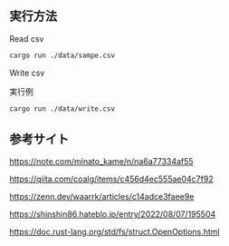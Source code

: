 ## 実行方法

Read csv

```sh
cargo run ./data/sampe.csv
```

Write csv

実行例

```sh
cargo run ./data/write.csv
```

## 参考サイト

https://note.com/minato_kame/n/na6a77334af55

https://qiita.com/coalg/items/c456d4ec555ae04c7f92

https://zenn.dev/waarrk/articles/c14adce3faee9e

https://shinshin86.hateblo.jp/entry/2022/08/07/195504

https://doc.rust-lang.org/std/fs/struct.OpenOptions.html
